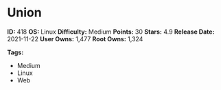 # Union

**ID:** 418
**OS:** Linux
**Difficulty:** Medium
**Points:** 30
**Stars:** 4.9
**Release Date:** 2021-11-22
**User Owns:** 1,477
**Root Owns:** 1,324

**Tags:**
- Medium
- Linux
- Web

